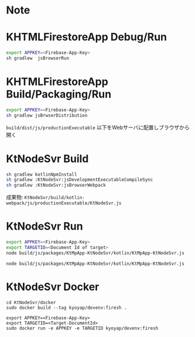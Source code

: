 # Note

# KHTMLFirestoreApp Debug/Run
```sh
export APPKEY=<Firebase-App-Key>
sh gradlew  jsBrowserRun
```
# KHTMLFirestoreApp Build/Packaging/Run
```sh
export APPKEY=<Firebase-App-Key>
sh gradlew jsBrwserDistribution
```
`build/dist/js/productionExecutable` 以下をWebサーバに配置しブラウザから開く

# KtNodeSvr Build
```sh
sh gradlew kotlinNpmInstall
sh gradlew :KtNodeSvr:jsDevelopmentExecutableCompileSync
sh gradlew :KtNodeSvr:jsBrowserWebpack
```
成果物: `KtNodeSvr/build/kotlin-webpack/js/productionExecutable/KtNodeSvr.js`

# KtNodeSvr Run
```sh
export APPKEY=<Firebase-App-Key>
export TARGETID=<Document Id of target>
node build/js/packages/KtMpApp-KtNodeSvr/kotlin/KtMpApp-KtNodeSvr.js
```
```
node build/js/packages/KtMpApp-KtNodeSvr/kotlin/KtMpApp-KtNodeSvr.js
```
# KtNodeSvr Docker
```sh:Build
cd KtNodeSvr/docker
sudo docker build --tag kyoyap/devenv:firesh .
```
```sh:Run
export APPKEY=<Firebase-App-Key>
export TARGETID=<Target-DocumentId>
sudo docker run -e APPKEY -e TARGETID kyoyap/devenv:firesh 
```
